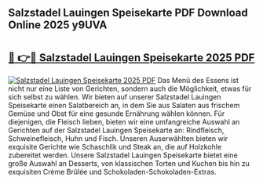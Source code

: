 ## Salzstadel Lauingen Speisekarte PDF Download Online 2025 y9UVA

# <h2><a href="http://gc9gbz.nevu.top/?p=Salzstadel+Lauingen+Speisekarte">🔗 👉🔴 Salzstadel Lauingen Speisekarte 2025 PDF</a></h2>

[![Salzstadel Lauingen Speisekarte 2025 PDF](https://i.imgur.com/dBaPXMq.png)](http://gc9gbz.nevu.top/?p=Salzstadel+Lauingen+Speisekarte)
Das Menü des Essens ist nicht nur eine Liste von Gerichten, sondern auch die Möglichkeit, etwas für sich selbst zu wählen. Wir bieten auf unserer Salzstadel Lauingen Speisekarte einen Salatbereich an, in dem Sie aus Salaten aus frischem Gemüse und Obst für eine gesunde Ernährung wählen können. Für diejenigen, die Fleisch lieben, bieten wir eine umfangreiche Auswahl an Gerichten auf der Salzstadel Lauingen Speisekarte an: Rindfleisch, Schweinefleisch, Huhn und Fisch. Unseren Auserwählten bieten wir exquisite Gerichte wie Schaschlik und Steak an, die auf Holzkohle zubereitet werden. Unsere Salzstadel Lauingen Speisekarte bietet eine große Auswahl an Desserts, von klassischen Torten und Kuchen bis hin zu exquisiten Crème Brûlée und Schokoladen-Schokoladen-Extras.
